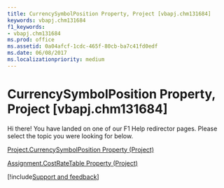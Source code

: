 ```yaml
---
title: CurrencySymbolPosition Property, Project [vbapj.chm131684]
keywords: vbapj.chm131684
f1_keywords:
- vbapj.chm131684
ms.prod: office
ms.assetid: 0a04afcf-1cdc-465f-80cb-ba7c41fd0edf
ms.date: 06/08/2017
ms.localizationpriority: medium
---
```



# CurrencySymbolPosition Property, Project [vbapj.chm131684]

Hi there! You have landed on one of our F1 Help redirector pages. Please select the topic you were looking for below.

[Project.CurrencySymbolPosition Property (Project)](https://msdn.microsoft.com/library/1ac5a154-370f-53f9-0deb-17ee36ec2ad2%28Office.15%29.aspx)

[Assignment.CostRateTable Property (Project)](https://msdn.microsoft.com/library/03d615e2-6dea-849f-a9a5-c20e1c35bee8%28Office.15%29.aspx)

[!include[Support and feedback](~/includes/feedback-boilerplate.md)]